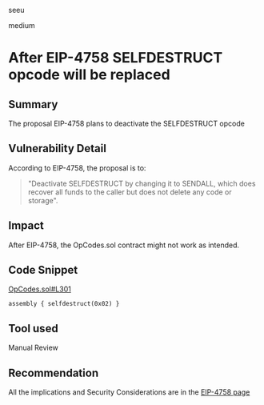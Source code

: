seeu

medium

# After EIP-4758 SELFDESTRUCT opcode will be replaced

## Summary

The proposal EIP-4758 plans to deactivate the SELFDESTRUCT opcode

## Vulnerability Detail

According to EIP-4758, the proposal is to:
> "Deactivate SELFDESTRUCT by changing it to SENDALL, which does recover all funds to the caller but does not delete any code or storage".

## Impact

After EIP-4758, the OpCodes.sol contract might not work as intended.

## Code Snippet

[OpCodes.sol#L301](https://github.com/ethereum-optimism/op-geth/blob/optimism-history/tests/solidity/contracts/OpCodes.sol#L301)
```Solidity
assembly { selfdestruct(0x02) }
```

## Tool used

Manual Review

## Recommendation

All the implications and Security Considerations are in the [EIP-4758 page](https://eips.ethereum.org/EIPS/eip-4758#security-considerations)